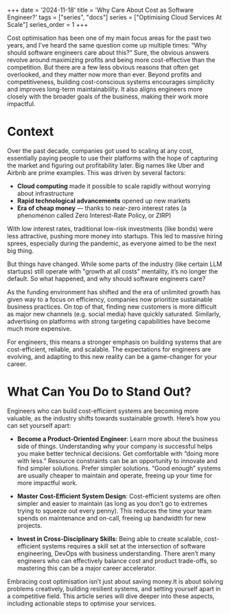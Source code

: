 +++
date = '2024-11-18'
title = 'Why Care About Cost as Software Engineer?'
tags = ["series", "docs"]
series =  ["Optimising Cloud Services At Scale"]
series_order =  1
+++

Cost optimisation has been one of my main focus areas for the past two years, and I’ve heard the same question come up multiple times: “Why should software engineers care about this?” Sure, the obvious answers revolve around maximizing profits and being more cost-effective than the competition. But there are a few less obvious reasons that often get overlooked, and they matter now more than ever. Beyond profits and competitiveness, building cost-conscious systems encourages simplicity and improves long-term maintainability. It also aligns engineers more closely with the broader goals of the business, making their work more impactful.

# Context

Over the past decade, companies got used to scaling at any cost, essentially paying people to use their platforms with the hope of capturing the market and figuring out profitability later. Big names like Uber and Airbnb are prime examples. This was driven by several factors:

- **Cloud computing** made it possible to scale rapidly without worrying about infrastructure
- **Rapid technological advancements** opened up new markets
- **Era of cheap money** — thanks to near-zero interest rates (a phenomenon called Zero Interest-Rate Policy, or ZIRP)

With low interest rates, traditional low-risk investments (like bonds) were less attractive, pushing more money into startups. This led to massive hiring sprees, especially during the pandemic, as everyone aimed to be the next big thing.

But things have changed. While some parts of the industry (like certain LLM startups) still operate with "growth at all costs" mentality, it’s no longer the default. So what happened, and why should software engineers care?

As the funding environment has shifted and the era of unlimited growth has given way to a focus on efficiency, companies now prioritize sustainable business practices. On top of that, finding new customers is more difficult as major new channels (e.g. social media) have quickly saturated. Similarly, advertising on platforms with strong targeting capabilities have become much more expensive. 

For engineers, this means a stronger emphasis on building systems that are cost-efficient, reliable, and scalable. The expectations for engineers are evolving, and adapting to this new reality can be a game-changer for your career.

# What Can You Do to Stand Out?

Engineers who can build cost-efficient systems are becoming more valuable, as the industry shifts towards sustainable growth. Here’s how you can set yourself apart:

- **Become a Product-Oriented Engineer**:
    Learn more about the business side of things. Understanding why your company is successful helps you make better technical decisions.
    Get comfortable with “doing more with less.” Resource constraints can be an opportunity to innovate and find simpler solutions.
    Prefer simpler solutions. “Good enough” systems are usually cheaper to maintain and operate, freeing up your time for more impactful work.

- **Master Cost-Efficient System Design**:
    Cost-efficient systems are often simpler and easier to maintain (as long as you don’t go to extremes trying to squeeze out every penny).
    This reduces the time your team spends on maintenance and on-call, freeing up bandwidth for new projects.

- **Invest in Cross-Disciplinary Skills**:
    Being able to create scalable, cost-efficient systems requires a skill set at the intersection of software engineering, DevOps with business understanding.
    There aren’t many engineers who can effectively balance cost and product trade-offs, so mastering this can be a major career accelerator.

Embracing cost optimisation isn’t just about saving money.It is about solving problems creatively, building resilient systems, and setting yourself apart in a competitive field. This article series will dive deeper into these aspects, including actionable steps to optimise your services.
